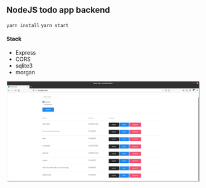 ## NodeJS todo app backend

`yarn install` `yarn start`

#### Stack

- Express
- CORS
- sqlite3
- morgan

![alt Todo app](./public/public/todo-app-2.png "Todo app")
